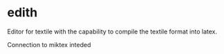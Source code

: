 # edith

Editor for textile with the capability to compile the textile format into latex.

Connection to miktex inteded
